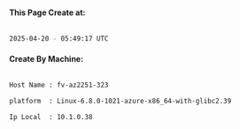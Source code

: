 
   
#### This Page Create at:

```bash

2025-04-20 - 05:49:17 UTC

```

#### Create By Machine:

```bash

Host Name : fv-az2251-323

platform  : Linux-6.8.0-1021-azure-x86_64-with-glibc2.39

Ip Local  : 10.1.0.38

```

